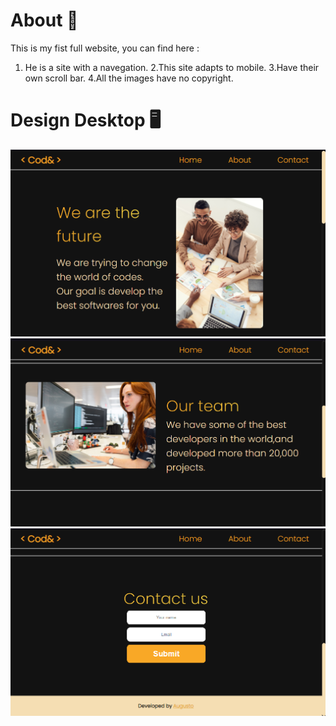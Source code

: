 # About 📝

This is my fist full website, you can find here :
1. He is a site with a navegation. 
2.This site adapts to mobile.
3.Have their own scroll bar.
4.All the images have no copyright.

# Design Desktop 🖥️
![Preview](./design/design1.png) 
![Preview](./design/design2.png)
![Preview](./design/design3.png)
